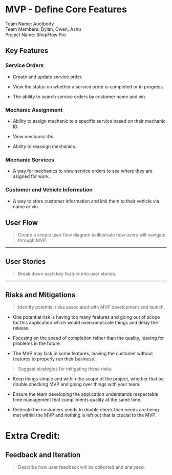 # MVP \- Define Core Features

Team Name: Auotbody  
Team Members: Dylan, Owen, Ashu  
Project Name: ShopFlow Pro

## Key Features

### Service Orders

- Create and update service order.

- View the status on whether a service order is completed or in progress.

- The ability to search service orders by customer name and vin.

### Mechanic Assignment

- Ability to assign mechanic to a specific service based on their mechanic ID.

- View mechanic IDs.

- Ability to reassign mechanics.

### Mechanic Services

- A way for mechanics to view service orders to see where they are asigned for work.

### Customer and Vehicle Information

- A way to store customer information and link them to their vehicle via name or vin.

## User Flow

> Create a simple user flow diagram to illustrate how users will navigate through MVP.

 ***

## User Stories

> Break down each key feature into user stories.

***

## Risks and Mitigations

> Identify potential risks associated with MVP development and launch.

- One potential risk is having too many features and going out of scope for this application which would overcomplicate things and delay the release.

- Focusing on the speed of completion rather than the quality, leaving for problems in the future.

- The MVP may lack in some features, leaving the customer without features to properly run their business.
 

> Suggest strategies for mitigating these risks.

- Keep things simple and within the scope of the project, whether that be double checking MVP and going over things with your team.

- Ensure the team developing the application understands respectable time management that compliments quality at the same time.

- Reiterate the customers needs to double check their needs are being met within the MVP and nothing is left out that is crucial to the MVP.
 

# Extra Credit:

## Feedback and Iteration

> Describe how user feedback will be collected and analyzed.

